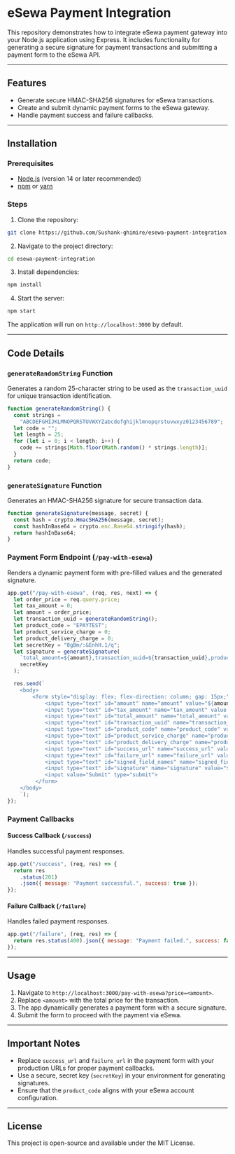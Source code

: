 # eSewa Payment Integration

This repository demonstrates how to integrate eSewa payment gateway into your Node.js application using Express. It includes functionality for generating a secure signature for payment transactions and submitting a payment form to the eSewa API.

---

## Features

- Generate secure HMAC-SHA256 signatures for eSewa transactions.
- Create and submit dynamic payment forms to the eSewa gateway.
- Handle payment success and failure callbacks.

---

## Installation

### Prerequisites

- [Node.js](https://nodejs.org) (version 14 or later recommended)
- [npm](https://www.npmjs.com/) or [yarn](https://yarnpkg.com/)

### Steps

1. Clone the repository:

```bash
git clone https://github.com/Sushank-ghimire/esewa-payment-integration.git
```

2. Navigate to the project directory:

```bash
cd esewa-payment-integration
```

3. Install dependencies:

```bash
npm install
```

4. Start the server:

```bash
npm start
```

The application will run on `http://localhost:3000` by default.

---

## Code Details

### `generateRandomString` Function

Generates a random 25-character string to be used as the `transaction_uuid` for unique transaction identification.

```javascript
function generateRandomString() {
  const strings =
    "ABCDEFGHIJKLMNOPQRSTUVWXYZabcdefghijklmnopqrstuvwxyz0123456789";
  let code = "";
  let length = 25;
  for (let i = 0; i < length; i++) {
    code += strings[Math.floor(Math.random() * strings.length)];
  }
  return code;
}
```

### `generateSignature` Function

Generates an HMAC-SHA256 signature for secure transaction data.

```javascript
function generateSignature(message, secret) {
  const hash = crypto.HmacSHA256(message, secret);
  const hashInBase64 = crypto.enc.Base64.stringify(hash);
  return hashInBase64;
}
```

### Payment Form Endpoint (`/pay-with-esewa`)

Renders a dynamic payment form with pre-filled values and the generated signature.

```javascript
app.get("/pay-with-esewa", (req, res, next) => {
  let order_price = req.query.price;
  let tax_amount = 0;
  let amount = order_price;
  let transaction_uuid = generateRandomString();
  let product_code = "EPAYTEST";
  let product_service_charge = 0;
  let product_delivery_charge = 0;
  let secretKey = "8gBm/:&EnhH.1/q";
  let signature = generateSignature(
    `total_amount=${amount},transaction_uuid=${transaction_uuid},product_code=${product_code}`,
    secretKey
  );

  res.send(`
    <body>
        <form style="display: flex; flex-direction: column; gap: 15px;" action="https://rc-epay.esewa.com.np/api/epay/main/v2/form" method="POST">
            <input type="text" id="amount" name="amount" value="${amount}" required>
            <input type="text" id="tax_amount" name="tax_amount" value ="${tax_amount}" required>
            <input type="text" id="total_amount" name="total_amount" value="${amount}" required>
            <input type="text" id="transaction_uuid" name="transaction_uuid" value="${transaction_uuid}" required>
            <input type="text" id="product_code" name="product_code" value ="EPAYTEST" required>
            <input type="text" id="product_service_charge" name="product_service_charge" value="${product_service_charge}" required>
            <input type="text" id="product_delivery_charge" name="product_delivery_charge" value="${product_delivery_charge}" required>
            <input type="text" id="success_url" name="success_url" value="http://localhost:3000/success" required>
            <input type="text" id="failure_url" name="failure_url" value="http://localhost:3000/failure" required>
            <input type="text" id="signed_field_names" name="signed_field_names" value="total_amount,transaction_uuid,product_code" required>
            <input type="text" id="signature" name="signature" value="${signature}" required>
            <input value="Submit" type="submit">
         </form>
    </body>
    `);
});
```

### Payment Callbacks

#### Success Callback (`/success`)

Handles successful payment responses.

```javascript
app.get("/success", (req, res) => {
  return res
    .status(201)
    .json({ message: "Payment successful.", success: true });
});
```

#### Failure Callback (`/failure`)

Handles failed payment responses.

```javascript
app.get("/failure", (req, res) => {
  return res.status(400).json({ message: "Payment failed.", success: false });
});
```

---

## Usage

1. Navigate to `http://localhost:3000/pay-with-esewa?price=<amount>`.
2. Replace `<amount>` with the total price for the transaction.
3. The app dynamically generates a payment form with a secure signature.
4. Submit the form to proceed with the payment via eSewa.

---

## Important Notes

- Replace `success_url` and `failure_url` in the payment form with your production URLs for proper payment callbacks.
- Use a secure, secret key (`secretKey`) in your environment for generating signatures.
- Ensure that the `product_code` aligns with your eSewa account configuration.

---

## License

This project is open-source and available under the MIT License.
